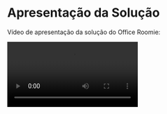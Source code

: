 # Apresentação da Solução

Vídeo de apresentação da solução do Office Roomie:

<video src="docs\img\Apresentacao - OfficeRoomie.mp4" controls="controls" style="max-width: 100%;">
  Your browser does not support the video tag.
</video>
